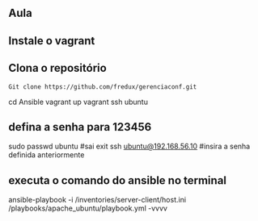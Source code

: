 ## Aula
## 

## Instale o vagrant
## Clona o repositório
``` Git clone https://github.com/fredux/gerenciaconf.git ```

cd Ansible
vagrant up
vagrant ssh ubuntu
## defina a senha para 123456
sudo passwd ubuntu
#sai 
exit
ssh ubuntu@192.168.56.10
#insira a senha definida anteriormente

## executa o comando do ansible no terminal
ansible-playbook -i /inventories/server-client/host.ini /playbooks/apache_ubuntu/playbook.yml  -vvvv

